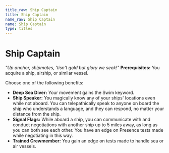 ```yaml
---
title_raw: Ship Captain
title: Ship Captain
name_raw: Ship Captain
name: Ship Captain
type: titles
---
```


# Ship Captain

*"Up anchor, shipmates, 'tisn't gold but glory we seek!"* **Prerequisites:** You acquire a ship, airship, or similar vessel.

Choose one of the following benefits:

- **Deep Sea Diver:** Your movement gains the Swim keyword.
- **Ship Speaker:** You magically know any of your ships' locations even while not aboard. You can telepathically speak to anyone on board the ship who understands a language, and they can respond, no matter your distance from the ship.
- **Signal Flags:** While aboard a ship, you can communicate with and conduct negotiations with another ship up to 5 miles away, as long as you can both see each other. You have an edge on Presence tests made while negotiating in this way.
- **Trained Crewmember:** You gain an edge on tests made to handle sea or air vessels.
